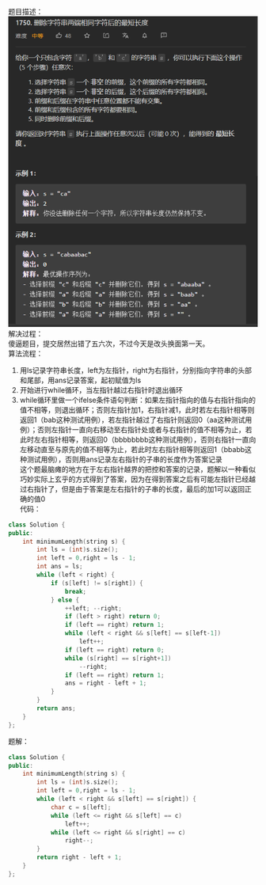 题目描述：  
![image](/basical/string/image/image34.png)  
解决过程：  
傻逼题目，提交居然出错了五六次，不过今天是改头换面第一天。  
算法流程：  
1. 用ls记录字符串长度，left为左指针，right为右指针，分别指向字符串的头部和尾部，用ans记录答案，起初赋值为ls
2. 开始进行while循环，当左指针越过右指针时退出循环
3. while循环里做一个ifelse条件语句判断：如果左指针指向的值与右指针指向的值不相等，则退出循环；否则左指针加1，右指针减1，此时若左右指针相等则返回1（bab这种测试用例），若左指针越过了右指针则返回0（aa这种测试用例）；否则左指针一直向右移动至右指针处或者与右指针的值不相等为止，若此时左右指针相等，则返回0（bbbbbbbb这种测试用例），否则右指针一直向左移动直至与原先的值不相等为止，若此时左右指针相等则返回1（bbabb这种测试用例），否则用ans记录左右指针的子串的长度作为答案记录  
这个题最脑瘫的地方在于左右指针越界的把控和答案的记录，题解以一种看似巧妙实际上玄乎的方式得到了答案，因为在得到答案之后有可能左指针已经越过右指针了，但是由于答案是左右指针的子串的长度，最后的加1可以返回正确的值0  
代码：  
```cpp
class Solution {
public:
    int minimumLength(string s) {
        int ls = (int)s.size();
        int left = 0,right = ls - 1;
        int ans = ls;
        while (left < right) {
            if (s[left] != s[right]) {
                break;
            } else {
                ++left; --right;
                if (left > right) return 0;
                if (left == right) return 1;
                while (left < right && s[left] == s[left-1])
                    left++;
                if (left == right) return 0;
                while (s[right] == s[right+1])
                    --right;
                if (left == right) return 1;
                ans = right - left + 1;
            }
        }
        return ans;
    }
};
```  
题解：  
```cpp
class Solution {
public:
    int minimumLength(string s) {
        int ls = (int)s.size();
        int left = 0,right = ls - 1;
        while (left < right && s[left] == s[right]) {
            char c = s[left];
            while (left <= right && s[left] == c)
                left++;
            while (left <= right && s[right] == c)
                right--;
        }
        return right - left + 1;
    }
};
```